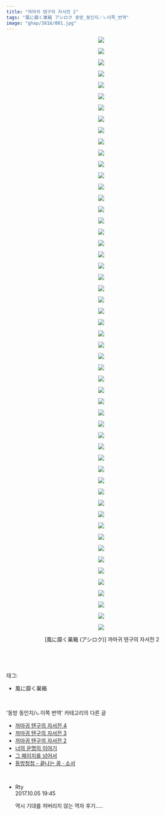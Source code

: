 ```yaml
---
title: "까마귀 텐구의 자서전 2"
tags: "風に靡く巣箱 アシロク 동방_동인지／ㄴ이쪽_번역"
image: "ghap/3818/001.jpg"
---
```

<div class="article">
<p style="text-align: center; clear: none; float: none;"><img src="{{ site.nasurl }}/ghap/3818/001.jpg"/></p>
<p style="text-align: center; clear: none; float: none;"><img src="{{ site.nasurl }}/ghap/3818/002.jpg"/></p>
<p style="text-align: center; clear: none; float: none;"><img src="{{ site.nasurl }}/ghap/3818/003.jpg"/></p>
<p style="text-align: center; clear: none; float: none;"><img src="{{ site.nasurl }}/ghap/3818/004.jpg"/></p>
<p style="text-align: center; clear: none; float: none;"><img src="{{ site.nasurl }}/ghap/3818/005.jpg"/></p>
<p style="text-align: center; clear: none; float: none;"><img src="{{ site.nasurl }}/ghap/3818/006.jpg"/></p>
<p style="text-align: center; clear: none; float: none;"><img src="{{ site.nasurl }}/ghap/3818/007.jpg"/></p>
<p style="text-align: center; clear: none; float: none;"><img src="{{ site.nasurl }}/ghap/3818/008.jpg"/></p>
<p style="text-align: center; clear: none; float: none;"><img src="{{ site.nasurl }}/ghap/3818/009.jpg"/></p>
<p style="text-align: center; clear: none; float: none;"><img src="{{ site.nasurl }}/ghap/3818/010.jpg"/></p>
<p style="text-align: center; clear: none; float: none;"><img src="{{ site.nasurl }}/ghap/3818/011.jpg"/></p>
<p style="text-align: center; clear: none; float: none;"><img src="{{ site.nasurl }}/ghap/3818/012.jpg"/></p>
<p style="text-align: center; clear: none; float: none;"><img src="{{ site.nasurl }}/ghap/3818/013.jpg"/></p>
<p style="text-align: center; clear: none; float: none;"><img src="{{ site.nasurl }}/ghap/3818/014.jpg"/></p>
<p style="text-align: center; clear: none; float: none;"><img src="{{ site.nasurl }}/ghap/3818/015.jpg"/></p>
<p style="text-align: center; clear: none; float: none;"><img src="{{ site.nasurl }}/ghap/3818/016.jpg"/></p>
<p style="text-align: center; clear: none; float: none;"><img src="{{ site.nasurl }}/ghap/3818/017.jpg"/></p>
<p style="text-align: center; clear: none; float: none;"><img src="{{ site.nasurl }}/ghap/3818/018.jpg"/></p>
<p style="text-align: center; clear: none; float: none;"><img src="{{ site.nasurl }}/ghap/3818/019.jpg"/></p>
<p style="text-align: center; clear: none; float: none;"><img src="{{ site.nasurl }}/ghap/3818/020.jpg"/></p>
<p style="text-align: center; clear: none; float: none;"><img src="{{ site.nasurl }}/ghap/3818/021.jpg"/></p>
<p style="text-align: center; clear: none; float: none;"><img src="{{ site.nasurl }}/ghap/3818/022.jpg"/></p>
<p style="text-align: center; clear: none; float: none;"><img src="{{ site.nasurl }}/ghap/3818/023.jpg"/></p>
<p style="text-align: center; clear: none; float: none;"><img src="{{ site.nasurl }}/ghap/3818/024.jpg"/></p>
<p style="text-align: center; clear: none; float: none;"><img src="{{ site.nasurl }}/ghap/3818/025.jpg"/></p>
<p style="text-align: center; clear: none; float: none;"><img src="{{ site.nasurl }}/ghap/3818/026.jpg"/></p>
<p style="text-align: center; clear: none; float: none;"><img src="{{ site.nasurl }}/ghap/3818/027.jpg"/></p>
<p style="text-align: center; clear: none; float: none;"><img src="{{ site.nasurl }}/ghap/3818/028.jpg"/></p>
<p style="text-align: center; clear: none; float: none;"><img src="{{ site.nasurl }}/ghap/3818/029.jpg"/></p>
<p style="text-align: center; clear: none; float: none;"><img src="{{ site.nasurl }}/ghap/3818/030.jpg"/></p>
<p style="text-align: center; clear: none; float: none;"><img src="{{ site.nasurl }}/ghap/3818/031.jpg"/></p>
<p style="text-align: center; clear: none; float: none;"><img src="{{ site.nasurl }}/ghap/3818/032.jpg"/></p>
<p style="text-align: center; clear: none; float: none;"><img src="{{ site.nasurl }}/ghap/3818/033.jpg"/></p>
<p style="text-align: center; clear: none; float: none;"><img src="{{ site.nasurl }}/ghap/3818/034.jpg"/></p>
<p style="text-align: center; clear: none; float: none;"><img src="{{ site.nasurl }}/ghap/3818/035.jpg"/></p>
<p style="text-align: center; clear: none; float: none;"><img src="{{ site.nasurl }}/ghap/3818/036.jpg"/></p>
<p style="text-align: center; clear: none; float: none;"><img src="{{ site.nasurl }}/ghap/3818/037.jpg"/></p>
<p style="text-align: center; clear: none; float: none;"><img src="{{ site.nasurl }}/ghap/3818/038.jpg"/></p>
<p style="text-align: center; clear: none; float: none;"><img src="{{ site.nasurl }}/ghap/3818/039.jpg"/></p>
<p style="text-align: center; clear: none; float: none;"><img src="{{ site.nasurl }}/ghap/3818/040.jpg"/></p>
<p style="text-align: center; clear: none; float: none;"><img src="{{ site.nasurl }}/ghap/3818/041.jpg"/></p>
<p style="text-align: center; clear: none; float: none;"><img src="{{ site.nasurl }}/ghap/3818/042.jpg"/></p>
<p style="text-align: center; clear: none; float: none;"><img src="{{ site.nasurl }}/ghap/3818/043.jpg"/></p>
<p style="text-align: center; clear: none; float: none;"><img src="{{ site.nasurl }}/ghap/3818/044.jpg"/></p>
<p style="text-align: center; clear: none; float: none;"><img src="{{ site.nasurl }}/ghap/3818/045.jpg"/></p>
<p style="text-align: center; clear: none; float: none;"><img src="{{ site.nasurl }}/ghap/3818/046.jpg"/></p>
<p style="text-align: center; clear: none; float: none;"><img src="{{ site.nasurl }}/ghap/3818/047.jpg"/></p>
<p style="text-align: center; clear: none; float: none;"><img src="{{ site.nasurl }}/ghap/3818/048.jpg"/></p>
<p style="text-align: center; clear: none; float: none;"><img src="{{ site.nasurl }}/ghap/3818/049.jpg"/></p>
<p style="text-align: center; clear: none; float: none;"><img src="{{ site.nasurl }}/ghap/3818/050.jpg"/></p>
<p style="text-align: center; clear: none; float: none;"><img src="{{ site.nasurl }}/ghap/3818/051.jpg"/></p>
<p style="text-align: center; clear: none; float: none;"><img src="{{ site.nasurl }}/ghap/3818/052.jpg"/></p>
<p style="text-align: center; clear: none; float: none;"><img src="{{ site.nasurl }}/ghap/3818/053.jpg"/></p>
<p style="text-align: center; clear: none; float: none;"> [風に靡く巣箱 (アシロク)] 까마귀 텐구의 자서전 2</p>
<p><br/></p>
</div><br/>
<div class="tagTrail">
<p>태그: </p>
<ul>
<li>風に靡く巣箱</li>
</ul>
</div><br/>
<div class="another">
<p>'동방 동인지/ㄴ이쪽 번역' 카테고리의 다른 글</p>
<ul>
<li><a href="/2017-10-07-ghap_3845">까마귀 텐구의 자서전 4</a></li>
<li><a href="/2017-10-05-ghap_3819">까마귀 텐구의 자서전 3</a></li>
<li><a href="/2017-10-04-ghap_3818">까마귀 텐구의 자서전 2</a></li>
<li><a href="/2017-10-04-ghap_3815">너의 운명의 이야기</a></li>
<li><a href="/2017-10-01-ghap_3801">그 페이지를 넘어서</a></li>
<li><a href="/2017-09-28-ghap_3786">동방청첩 - 끝나는 꿈 · 소서</a></li>
</ul>
</div><br/>
<div class="cb_module cb_fluid">
<div class="cb_wrt cb_profile">
<div class="comment">
<ul>
<li class="cb_thumb_off" id="comment15097543">
<div class="cb_comment_area">
<div class="cb_info_area">
<div class="cb_section">
<span class="cb_nick_name">Rty</span>
</div>
<div class="cb_section">
<span class="cb_date">2017.10.05 19:45 </span>
</div>
</div>
<div class="cb_dsc_comment">
<p class="cb_dsc">
											역시 기대를 저버리지 않는 역자 후기.....
										</p>
</div>
</div></li>
</ul>
</div>
</div><!-- commentList close -->
</div><br/>
